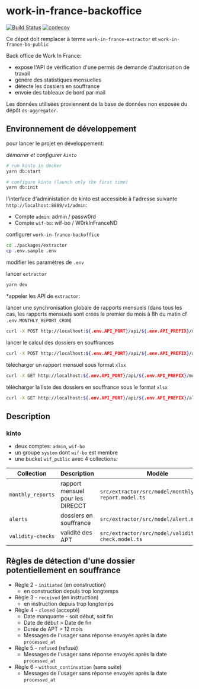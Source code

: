 # work-in-france-backoffice

[![Build Status](https://travis-ci.com/SocialGouv/work-in-france-backoffice.svg?branch=master)](https://travis-ci.com/SocialGouv/work-in-france-backoffice)
[![codecov](https://codecov.io/gh/SocialGouv/work-in-france-backoffice/branch/master/graph/badge.svg)](https://codecov.io/gh/SocialGouv/work-in-france-backoffice)

Ce dépot doit remplacer à terme `work-in-france-extractor` et `work-in-france-bo-public`

Back office de Work In France:
- expose l'API de vérification d'une permis de demande d'autorisation de travail
- génére des statistiques mensuelles
- détecte les dossiers en souffrance
- envoie des tableaux de bord par mail

Les données utilisées proviennent de la base de données non exposée du dépôt `ds-aggregator`.

## Environnement de développement

pour lancer le projet en développement:

*démarrer et configurer `kinto`*

```bash
# run kinto in docker
yarn db:start

# configure kinto (launch only the first time)
yarn db:init
```

l'interface d'administation de kinto est accessible à l'adresse suivante `http://localhost:8889/v1/admin`:
- Compte `admin`: admin / passw0rd
- Compte `wif-bo`: wif-bo / W0rkInFranceND

configurer `work-in-france-backoffice`

```bash
cd ./packages/extractor
cp .env.sample .env
```

modifier les paramètres de `.env`

lancer `extractor`

```bash
yarn dev
```

*appeler les API de `extractor`:

lancer une synchronisation globale de rapports mensuels (dans tous les cas, les rapports mensuels sont créés le premier du mois à 8h du matin cf `.env.MONTHLY_REPORT_CRON`)
```bash
curl -X POST http://localhost:${.env.API_PORT}/api/${.env.API_PREFIX}/monthly-reports/sync-all
```

lancer le calcul des dossiers en souffrances
```bash
curl -X POST http://localhost:${.env.API_PORT}/api/${.env.API_PREFIX}/alerts/sync-all
```

télécharger un rapport mensuel sous format `xlsx`
 ```bash
curl -X GET http://localhost:${.env.API_PORT}/api/${.env.API_PREFIX}/monthly-reports/:year/:month/:group/download
```

télécharger la liste des dossiers en souffrance sous le format `xlsx`
 ```bash
curl -X GET http://localhost:${.env.API_PORT}/api/${.env.API_PREFIX}/alerts/download
```

## Description

### kinto

- deux comptes: `admin`, `wif-bo`
- un groupe `system` dont `wif-bo` est membre
- une bucket `wif_public` avec 4 collections:

|Collection         |Description                                            | Modèle                                            |
|-------------------|-------------------------------------------------------|---------------------------------------------------|
|`monthly_reports`  | rapport mensuel pour les DIRECCT                      | `src/extractor/src/model/monthly-report.model.ts` |
|`alerts`           | dossiers en souffrance                                | `src/extractor/src/model/alert.model.ts`          |
|`validity-checks`  | validité des APT                                      | `src/extractor/src/model/validity-check.model.ts` |


## Règles de détection d'une dossier potentiellement en souffrance

- Règle 2 - `initiated` (en construction)
    - en construction depuis trop longtemps
- Règle 3 - `received` (en instruction)
    - en instruction depuis trop longtemps
- Règle 4 - `closed` (accepté)
    - Date manquante - soit début, soit fin
    - Date de début > Date de fin
    - Durée de APT > 12 mois
    - Messages de l'usager sans réponse envoyés après la date `processed_at`
- Règle 5 - `refused` (refusé)
    - Messages de l'usager sans réponse envoyés après la date `processed_at`
- Règle 6 - `without_continuation` (sans suite)
    - Messages de l'usager sans réponse envoyés après la date `processed_at`

